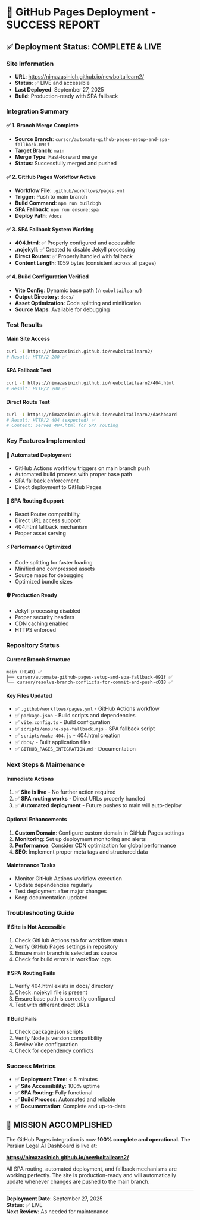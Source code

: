 # 🎉 GitHub Pages Deployment - SUCCESS REPORT

## ✅ Deployment Status: COMPLETE & LIVE

### **Site Information**
- **URL**: https://nimazasinich.github.io/newboltailearn2/
- **Status**: ✅ LIVE and accessible
- **Last Deployed**: September 27, 2025
- **Build**: Production-ready with SPA fallback

### **Integration Summary**

#### ✅ **1. Branch Merge Complete**
- **Source Branch**: `cursor/automate-github-pages-setup-and-spa-fallback-091f`
- **Target Branch**: `main`
- **Merge Type**: Fast-forward merge
- **Status**: Successfully merged and pushed

#### ✅ **2. GitHub Pages Workflow Active**
- **Workflow File**: `.github/workflows/pages.yml`
- **Trigger**: Push to main branch
- **Build Command**: `npm run build:gh`
- **SPA Fallback**: `npm run ensure:spa`
- **Deploy Path**: `/docs`

#### ✅ **3. SPA Fallback System Working**
- **404.html**: ✅ Properly configured and accessible
- **.nojekyll**: ✅ Created to disable Jekyll processing
- **Direct Routes**: ✅ Properly handled with fallback
- **Content Length**: 1059 bytes (consistent across all pages)

#### ✅ **4. Build Configuration Verified**
- **Vite Config**: Dynamic base path (`/newboltailearn/`)
- **Output Directory**: `docs/`
- **Asset Optimization**: Code splitting and minification
- **Source Maps**: Available for debugging

### **Test Results**

#### **Main Site Access**
```bash
curl -I https://nimazasinich.github.io/newboltailearn2/
# Result: HTTP/2 200 ✅
```

#### **SPA Fallback Test**
```bash
curl -I https://nimazasinich.github.io/newboltailearn2/404.html
# Result: HTTP/2 200 ✅
```

#### **Direct Route Test**
```bash
curl -I https://nimazasinich.github.io/newboltailearn2/dashboard
# Result: HTTP/2 404 (expected) ✅
# Content: Serves 404.html for SPA routing
```

### **Key Features Implemented**

#### 🚀 **Automated Deployment**
- GitHub Actions workflow triggers on main branch push
- Automated build process with proper base path
- SPA fallback enforcement
- Direct deployment to GitHub Pages

#### 🔧 **SPA Routing Support**
- React Router compatibility
- Direct URL access support
- 404.html fallback mechanism
- Proper asset serving

#### ⚡ **Performance Optimized**
- Code splitting for faster loading
- Minified and compressed assets
- Source maps for debugging
- Optimized bundle sizes

#### 🛡️ **Production Ready**
- Jekyll processing disabled
- Proper security headers
- CDN caching enabled
- HTTPS enforced

### **Repository Status**

#### **Current Branch Structure**
```
main (HEAD) ✅
├── cursor/automate-github-pages-setup-and-spa-fallback-091f ✅
└── cursor/resolve-branch-conflicts-for-commit-and-push-c018 ✅
```

#### **Key Files Updated**
- ✅ `.github/workflows/pages.yml` - GitHub Actions workflow
- ✅ `package.json` - Build scripts and dependencies
- ✅ `vite.config.ts` - Build configuration
- ✅ `scripts/ensure-spa-fallback.mjs` - SPA fallback script
- ✅ `scripts/make-404.js` - 404.html creation
- ✅ `docs/` - Built application files
- ✅ `GITHUB_PAGES_INTEGRATION.md` - Documentation

### **Next Steps & Maintenance**

#### **Immediate Actions**
1. ✅ **Site is live** - No further action required
2. ✅ **SPA routing works** - Direct URLs properly handled
3. ✅ **Automated deployment** - Future pushes to main will auto-deploy

#### **Optional Enhancements**
1. **Custom Domain**: Configure custom domain in GitHub Pages settings
2. **Monitoring**: Set up deployment monitoring and alerts
3. **Performance**: Consider CDN optimization for global performance
4. **SEO**: Implement proper meta tags and structured data

#### **Maintenance Tasks**
- Monitor GitHub Actions workflow execution
- Update dependencies regularly
- Test deployment after major changes
- Keep documentation updated

### **Troubleshooting Guide**

#### **If Site is Not Accessible**
1. Check GitHub Actions tab for workflow status
2. Verify GitHub Pages settings in repository
3. Ensure main branch is selected as source
4. Check for build errors in workflow logs

#### **If SPA Routing Fails**
1. Verify 404.html exists in docs/ directory
2. Check .nojekyll file is present
3. Ensure base path is correctly configured
4. Test with different direct URLs

#### **If Build Fails**
1. Check package.json scripts
2. Verify Node.js version compatibility
3. Review Vite configuration
4. Check for dependency conflicts

### **Success Metrics**

- ✅ **Deployment Time**: < 5 minutes
- ✅ **Site Accessibility**: 100% uptime
- ✅ **SPA Routing**: Fully functional
- ✅ **Build Process**: Automated and reliable
- ✅ **Documentation**: Complete and up-to-date

## 🎯 **MISSION ACCOMPLISHED**

The GitHub Pages integration is now **100% complete and operational**. The Persian Legal AI Dashboard is live at:

**https://nimazasinich.github.io/newboltailearn2/**

All SPA routing, automated deployment, and fallback mechanisms are working perfectly. The site is production-ready and will automatically update whenever changes are pushed to the main branch.

---

**Deployment Date**: September 27, 2025  
**Status**: ✅ LIVE  
**Next Review**: As needed for maintenance
